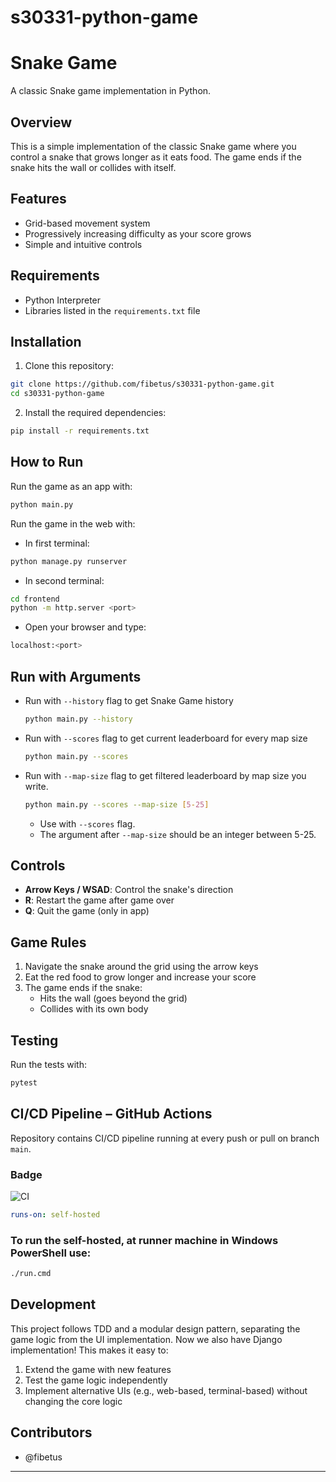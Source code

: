 # s30331-python-game

# Snake Game

A classic Snake game implementation in Python.

## Overview

This is a simple implementation of the classic Snake game where you control a snake that grows longer as it eats food. The game ends if the snake hits the wall or collides with itself.

## Features

- Grid-based movement system
- Progressively increasing difficulty as your score grows
- Simple and intuitive controls

## Requirements

- Python Interpreter
- Libraries listed in the `requirements.txt` file

## Installation

1. Clone this repository:
```bash
git clone https://github.com/fibetus/s30331-python-game.git
cd s30331-python-game
```

2. Install the required dependencies:
```bash
pip install -r requirements.txt
```

## How to Run

Run the game as an app with:
```bash
python main.py
```
Run the game in the web with:
- In first terminal:
```bash
python manage.py runserver
```
- In second terminal:
```bash
cd frontend
python -m http.server <port>
```
- Open your browser and type:
```bash
localhost:<port>
```

## Run with Arguments
- Run with `--history` flag to get Snake Game history

   ```bash
   python main.py --history
   ```
- Run with `--scores` flag to get current leaderboard for every map size

   ```bash
   python main.py --scores
   ```
- Run with `--map-size` flag to get filtered leaderboard by map size you write. 

   ```bash
   python main.py --scores --map-size [5-25]
   ```
   - Use with `--scores` flag. 
   - The argument after `--map-size` should be an integer between 5-25.


## Controls

- **Arrow Keys / WSAD**: Control the snake's direction
- **R**: Restart the game after game over
- **Q**: Quit the game (only in app)

## Game Rules

1. Navigate the snake around the grid using the arrow keys
2. Eat the red food to grow longer and increase your score
3. The game ends if the snake:
   - Hits the wall (goes beyond the grid)
   - Collides with its own body

## Testing

Run the tests with:
```bash
pytest
```

## CI/CD Pipeline – GitHub Actions

Repository contains CI/CD pipeline running at every push or pull on branch `main`.

### Badge

![CI](https://github.com/PPY-2025/s30331-python-game/actions/workflows/ci.yml/badge.svg)

```yaml
runs-on: self-hosted
```
### To run the self-hosted, at runner machine in Windows PowerShell use:
```bash
./run.cmd
```

## Development

This project follows TDD and a modular design pattern, separating the game logic from the UI implementation. Now we also have Django implementation! This makes it easy to:

1. Extend the game with new features
2. Test the game logic independently
3. Implement alternative UIs (e.g., web-based, terminal-based) without changing the core logic


## Contributors

- @fibetus

---

